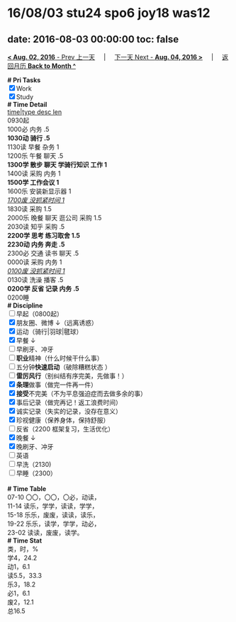 # 16/08/03 stu24 spo6 joy18 was12

date: 2016-08-03 00:00:00
toc: false
---
[**< Aug. 02, 2016** - Prev 上一天](/lifelogs/2016/08/d02.html) &nbsp; &nbsp; | &nbsp; &nbsp; [下一天 Next - **Aug. 04, 2016 >**](/lifelogs/2016/08/d04.html) &nbsp; &nbsp; |  &nbsp; &nbsp; [返回月历 **Back to Month ^**](/lifelogs/2016/08/index.html)
<br/><div><b># Pri Tasks</b></div><div><input checked="true" type="checkbox"/>Work</div><div><input checked="true" type="checkbox"/>Study</div><div><b># Time Detail</b></div><div><u>time|type desc len</u></div><div>0930起</div><div>1000必 内务 .5</div><div><b>1030动 骑行 .5</b></div><div>1130读 早餐 杂务 1</div><div>1200乐 午餐 聊天 .5</div><div><b>1300学 散步 聊天 学骑行知识 工作 1</b></div><div>1400读 采购 内务 1</div><div><b>1500学 工作会议 1</b></div><div>1600乐 安装新显示器 1</div><div><u><i>1700废 没抓紧时间 1</i></u></div><div>1830读 采购 1.5</div><div>2000乐 晚餐 聊天 逛公司 采购 1.5</div><div>2030读 知乎 采购 .5</div><div><b>2200学 思考 练习取舍 1.5</b></div><div><b>2230动 内务 奔走 .5</b></div><div>2300必 交通 读书 聊天 .5</div><div>0000读 采购 内务 1</div><div><u><i>0100废 没抓紧时间 1</i></u></div><div>0130读 洗澡 播客 .5</div><div><b>0200学 反省 记录 内务 .5</b></div><div>0200睡</div><div><b># Discipline</b></div><div><input type="checkbox"/>早起（0800起）</div><div><input checked="true" type="checkbox"/>朋友圈、微博 ↓（远离诱惑）</div><div><input checked="true" type="checkbox"/>运动（骑行|羽球|毽球）</div><div><input checked="true" type="checkbox"/>早餐 ↓</div><div><input type="checkbox"/>早刷牙、冲牙</div><div><input type="checkbox"/><b>职业</b>精神（什么时候干什么事）</div><div><input type="checkbox"/>五分钟<b>快速启动</b>（破除糟糕状态 ）</div><div><input type="checkbox"/><b>雷厉风行</b>（别纠结有序完美，先做事！）</div><div><input checked="true" type="checkbox"/><b>条理</b>做事（做完一件再一件）</div><div><input checked="true" type="checkbox"/><b>接受</b>不完美（不为平息强迫症而去做多余的事）</div><div><input checked="true" type="checkbox"/>事后记录（做完再记！返工浪费时间）</div><div><input checked="true" type="checkbox"/>诚实记录（失实的记录，没存在意义）</div><div><input checked="true" type="checkbox"/>珍视健康（保养身体，保持舒服）</div><div><input type="checkbox"/>反省（2200 框架复习，生活优化）</div><div><input checked="true" type="checkbox"/>晚餐 ↓</div><div><input checked="true" type="checkbox"/>晚刷牙、冲牙</div><div><input type="checkbox"/>英语</div><div><input type="checkbox"/>早洗（2130)</div><div><input type="checkbox"/>早睡（2300）</div><div><br/></div><div><b># Time Table</b></div><div>07-10 〇〇，〇〇，〇必，动读，</div><div>11-14 读乐，学学，读读，学学，</div><div>15-18 乐乐，废废，读读，读乐，</div><div>19-22 乐乐，读学，学学，动必，</div><div>23-02 读读，废废，读学。</div><div><b># Time Stat</b></div><div>类，时，%</div><div>学4，24.2</div><div>动1，6.1</div><div>读5.5，33.3</div><div>乐3，18.2</div><div>必1，6.1</div><div>废2，12.1</div><div>总16.5</div>
